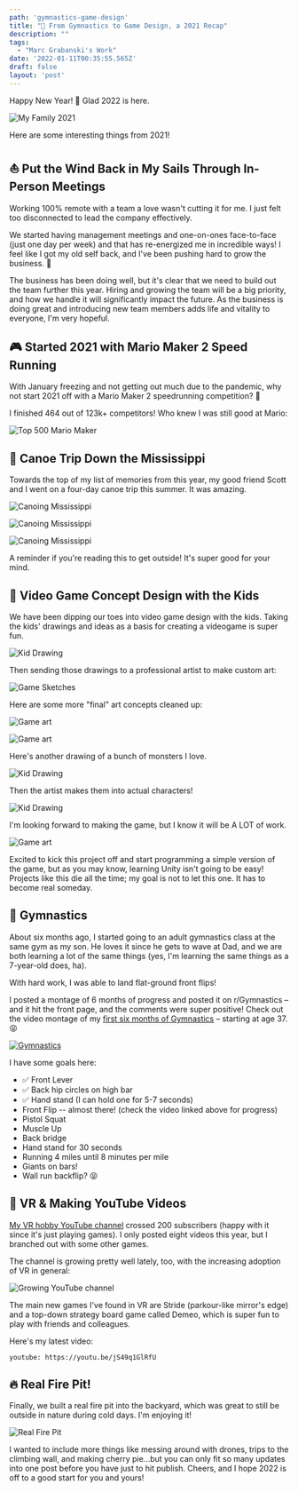 ```yaml
---
path: 'gymnastics-game-design'
title: "🤸 From Gymnastics to Game Design, a 2021 Recap"
description: ""
tags:
  - "Marc Grabanski's Work"
date: '2022-01-11T00:35:55.565Z'
draft: false
layout: 'post'
---
```


Happy New Year! 🥳 Glad 2022 is here.

![My Family 2021](./grabanski-family-2021.jpg)

Here are some interesting things from 2021!

## ⛵️ Put the Wind Back in My Sails Through In-Person Meetings

Working 100% remote with a team a love wasn't cutting it for me. I just felt too disconnected to lead the company effectively. 

We started having management meetings and one-on-ones face-to-face (just one day per week) and that has re-energized me in incredible ways! I feel like I got my old self back, and I've been pushing hard to grow the business. 🕺

The business has been doing well, but it's clear that we need to build out the team further this year. Hiring and growing the team will be a big priority, and how we handle it will significantly impact the future. As the business is doing great and introducing new team members adds life and vitality to everyone, I'm very hopeful.

## 🎮 Started 2021 with Mario Maker 2 Speed Running

With January freezing and not getting out much due to the pandemic, why not start 2021 off with a Mario Maker 2 speedrunning competition? 🤪

I finished 464 out of 123k+ competitors! Who knew I was still good at Mario:

![Top 500 Mario Maker](./top-500-mario.jpeg)

## 🛶 Canoe Trip Down the Mississippi

Towards the top of my list of memories from this year, my good friend Scott and I went on a four-day canoe trip this summer. It was amazing.

![Canoing Mississippi](./canoing-mississippi3.jpg)

![Canoing Mississippi](./canoing-mississippi.jpg)

![Canoing Mississippi](./canoing-mississippi2.jpg)

A reminder if you're reading this to get outside! It's super good for your mind.

## 🎨 Video Game Concept Design with the Kids

We have been dipping our toes into video game design with the kids. Taking the kids' drawings and ideas as a basis for creating a videogame is super fun.

![Kid Drawing](./game-drawings.jpeg)

Then sending those drawings to a professional artist to make custom art:

![Game Sketches](./game-pro-drawings.jpg)

Here are some more "final" art concepts cleaned up:

![Game art](./game-art3.jpg)

![Game art](./game-art2.jpg)

Here's another drawing of a bunch of monsters I love.

![Kid Drawing](./game-drawings-monsters.jpg)

Then the artist makes them into actual characters!

![Kid Drawing](./monster-sketches.jpg)

I'm looking forward to making the game, but I know it will be A LOT of work.

![Game art](./game-art.png)

Excited to kick this project off and start programming a simple version of the game, but as you may know, learning Unity isn't going to be easy! Projects like this die all the time; my goal is not to let this one. It has to become real someday.

## 🤸 Gymnastics

About six months ago, I started going to an adult gymnastics class at the same gym as my son. He loves it since he gets to wave at Dad, and we are both learning a lot of the same things (yes, I'm learning the same things as a 7-year-old does, ha).

With hard work, I was able to land flat-ground front flips!

I posted a montage of 6 months of progress and posted it on r/Gymnastics – and it hit the front page, and the comments were super positive! Check out the video montage of my [first six months of Gymnastics](https://www.reddit.com/r/Gymnastics/comments/rtb6c0/first_6_months_of_gymnastics_starting_at_age_37/) – starting at age 37. 😝

[![Gymnastics](./gymnastics.png)](https://www.reddit.com/r/Gymnastics/comments/rtb6c0/first_6_months_of_gymnastics_starting_at_age_37/)

I have some goals here:

- ✅ Front Lever
- ✅ Back hip circles on high bar
- ✅ Hand stand (I can hold one for 5-7 seconds)
- Front Flip -- almost there! (check the video linked above for progress)
- Pistol Squat
- Muscle Up
- Back bridge
- Hand stand for 30 seconds
- Running 4 miles until 8 minutes per mile
- Giants on bars!
- Wall run backflip? 😝

## 🥽 VR & Making YouTube Videos

[My VR hobby YouTube channel](https://www.youtube.com/channel/UC5W6ZgJB40-2NUYkhuqs2GA) crossed 200 subscribers (happy with it since it's just playing games). I only posted eight videos this year, but I branched out with some other games. 

The channel is growing pretty well lately, too, with the increasing adoption of VR in general:

![Growing YouTube channel](./youtube-analytics.jpeg)

The main new games I've found in VR are Stride (parkour-like mirror's edge) and a top-down strategy board game called Demeo, which is super fun to play with friends and colleagues.

Here's my latest video:

`youtube: https://youtu.be/jS49q1GlRfU`

## 🔥 Real Fire Pit!

Finally, we built a real fire pit into the backyard, which was great to still be outside in nature during cold days. I'm enjoying it!

![Real Fire Pit](./real-firepit.jpeg)

I wanted to include more things like messing around with drones, trips to the climbing wall, and making cherry pie...but you can only fit so many updates into one post before you have just to hit publish. Cheers, and I hope 2022 is off to a good start for you and yours!